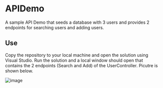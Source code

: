 # APIDemo

A sample API Demo that seeds a database with 3 users and provides 2 endpoints for searching users and adding users.

## Use

Copy the repository to your local machine and open the solution using Visual Studio. Run the solution and a local window should open that contains the 2 endpoints (Search and Add) of the UserController. Picutre is shown below.

![image](https://user-images.githubusercontent.com/54779892/121532514-071ccb80-c9c5-11eb-9986-3543c6b525d7.png)
